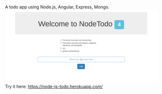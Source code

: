 A todo app using Node.js, Angular, Express, Mongo.
![Alt Text](https://github.com/mendezwin/nodejstodo/raw/master/nodeTodo.png)
Try it here: https://node-js-todo.herokuapp.com/